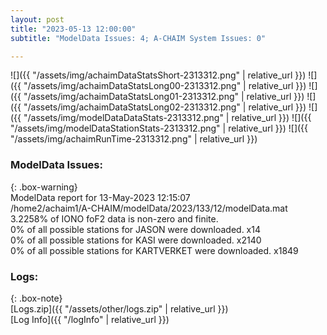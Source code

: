 ```yaml
---
layout: post
title: "2023-05-13 12:00:00"
subtitle: "ModelData Issues: 4; A-CHAIM System Issues: 0"

---
```


![]({{ "/assets/img/achaimDataStatsShort-2313312.png" | relative_url }})
![]({{ "/assets/img/achaimDataStatsLong00-2313312.png" | relative_url }})
![]({{ "/assets/img/achaimDataStatsLong01-2313312.png" | relative_url }})
![]({{ "/assets/img/achaimDataStatsLong02-2313312.png" | relative_url }})
![]({{ "/assets/img/modelDataDataStats-2313312.png" | relative_url }})
![]({{ "/assets/img/modelDataStationStats-2313312.png" | relative_url }})
![]({{ "/assets/img/achaimRunTime-2313312.png" | relative_url }})


### ModelData Issues:  
  
{: .box-warning}  
 ModelData report for 13-May-2023 12:15:07   
 /home2/achaim1/A-CHAIM/modelData/2023/133/12/modelData.mat   
 3.2258% of IONO foF2 data is non-zero and finite.   
 0% of all possible stations for JASON were downloaded. x14   
 0% of all possible stations for KASI were downloaded. x2140   
 0% of all possible stations for KARTVERKET were downloaded. x1849   
  


### Logs:  
  
{: .box-note}  
[Logs.zip]({{ "/assets/other/logs.zip" | relative_url }})  
[Log Info]({{ "/logInfo" | relative_url }})  
